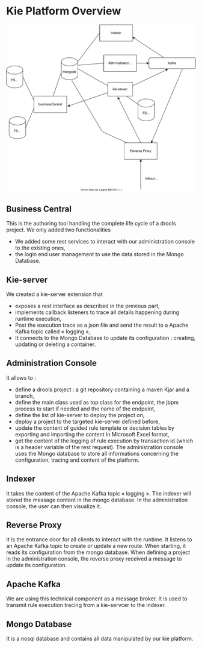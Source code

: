 # Kie Platform Overview


![alt text][image-1]
## Business Central
This is the authoring tool handling the complete life cycle of a drools project.
We only added two functionalities
- We added some rest services to interact with our administration console to the existing ones,
- the login end user management to use the data stored in the Mongo Database.

## Kie-server
We created a kie-server extension that 
- exposes a rest interface as described in the previous part,
- implements callback listeners to trace all details happening during runtime execution,
- Post the execution trace as a json file and send the result to a Apache Kafka topic called « logging »,
- It connects to the Mongo Database to update its configuration : creating, updating or deleting a container.

## Administration Console
It allows to : 
- define a drools project : a git repository containing a maven Kjar and a branch,
- define the main class used as top class for the endpoint, the jbpm process to start if needed and the name of the endpoint,
- define the list of kie-server to deploy the project on,
- deploy a project to the targeted kie-server defined before,
- update the content of guided rule template or decision tables by exporting and importing the content in Microsoft Excel format,
- get the content of the logging of rule execution by transaction id (which is a header variable of the rest request).
The administration console uses the Mongo database to store all informations concerning the configuration, tracing and content of the platform.

## Indexer
It takes the content of the Apache Kafka topic « logging ». 
The indexer will stored the message content in the mongo database. In the administration console, the user can then visualize it. 

## Reverse Proxy
It is the entrance door for all clients to interact with the runtime. 
It listens to an Apache Kafka topic to create or update a new route. When starting, it reads its configuration from the mongo database.
When defining a project in the administration console, the reverse proxy received a message to update its configuration.
## Apache Kafka
We are using this technical component as a message broker. It is used to transmit rule execution tracing from a kie-servcer to the indexer.

## Mongo Database
It is a nosql database and contains all data manipulated by our kie platform.





[image-1]:	diag1.svg "Title"